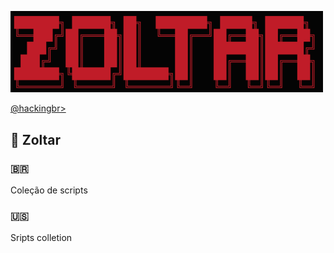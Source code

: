 <p align="left">
    <img width="500" src="zoltar-banner.png"><p></p>
    <a href="https://github.com/carineconstantino/hackingbr">@hackingbr></a>
</p>

## 👾 Zoltar
### 🇧🇷
Coleção de scripts

### 🇺🇸
Sripts colletion

#
